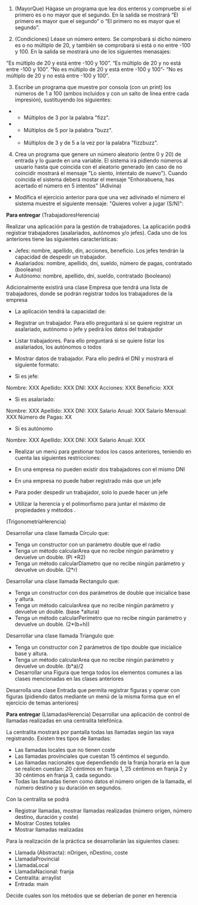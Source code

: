 1. (MayorQue) Hágase un programa que lea dos enteros y compruebe si el primero es o no mayor que el segundo. En la salida se mostrará “El primero es mayor que el segundo” o “El primero no es mayor que el segundo”.

2. (Condiciones) Léase un número entero. Se comprobará si dicho número es o no múltiplo de 20, y también se comprobará si está o no entre -100 y 100. En la salida se mostrará uno de los siguientes menasajes:

“Es múltiplo de 20 y está entre -100 y 100”.
“Es múltiplo de 20 y no está entre -100 y 100”.
“No es múltiplo de 20 y está entre -100 y 100”-
“No es múltiplo de 20 y no está entre -100 y 100”.

3. Escribe un programa que muestre por consola (con un print) los números de 1 a 100 (ambos incluidos y con un salto de línea entre cada impresión), sustituyendo los siguientes:
 * - Múltiplos de 3 por la palabra "fizz".
 * - Múltiplos de 5 por la palabra "buzz".
 * - Múltiplos de 3 y de 5 a la vez por la palabra "fizzbuzz".

4. Crea un programa que genere un número aleatorio (entre 0 y 20) de entrada y lo guarde en una variable. El sistema irá pidiendo números al usuario hasta que coincida con el aleatorio generado (en caso de no coincidir mostrará el mensaje "Lo siento, intentalo de nuevo"). Cuando coincida el sistema deberá mostar el mensaje "Enhorabuena, has acertado el número en 5 intentos" (Adivina)

- Modifica el ejercicio anterior para que una vez adivinado el número el sistema muestre el siguiente mensaje: "Quieres volver a jugar (S/N)":

**Para entregar**
(TrabajadoresHerencia)

Realizar una aplicación para la gestión de trabajadores. La aplicación podrá registrar trabajadores (asalariados, autónomos y/o jefes). Cada uno de los anteriores tiene las siguientes características:

- Jefes: nombre, apellido, din, acciones, beneficio. Los jefes tendrán la capacidad de despedir un trabajador.
- Asalariados: nombre, apellido, dni, sueldo, número de pagas, contratado (booleano)
- Autónomo: nombre, apellido, dni, sueldo, contratado (booleano)

Adicionalmente existirá una clase Empresa que tendrá una lista de trabajadores, donde se podrán registrar todos los trabajadores de la empresa

- La aplicación tendrá la capacidad de:

- Registrar un trabajador. Para ello preguntará si se quiere registrar un asalariado, autónomo o jefe y pedirá los datos del trabajador
- Listar trabajadores. Para ello preguntará si se quiere listar los asalariados, los autónomos o todos
- Mostrar datos de trabajador. Para ello pedirá el DNI y mostrará el siguiente formato:

- Si es jefe:

Nombre: XXX Apellido: XXX DNI: XXX Acciones: XXX Beneficio: XXX

- Si es asalariado:

Nombre: XXX Apellido: XXX DNI: XXX Salario Anual: XXX Salario Mensual: XXX Número de Pagas: XX

- Si es autónomo

Nombre: XXX Apellido: XXX DNI: XXX Salario Anual: XXX

- Realizar un menú para gestionar todos los casos anteriores, teniendo en cuenta las siguientes restricciones:

- En una empresa no pueden existir dos trabajadores con el mismo DNI
- En una empresa no puede haber registrado más que un jefe
- Para poder despedir un trabajador, solo lo puede hacer un jefe
- Utilizar la herencia y el polimorfismo para juntar el máximo de propiedades y métodos .

(TrigonometríaHerencia)

Desarrollar una clase llamada Círculo que:

- Tenga un constructor con un parámetro double que el radio
- Tenga un método calcularArea que no recibe ningún parámetro y devuelve un double. (Pi *R2)
- Tenga un método calcularDiametro que no recibe ningún parámetro y devuelve un double. (2*r)

Desarrollar una clase llamada Rectangulo que:

- Tenga un constructor con dos parámetros de double que inicialice base y altura.
- Tenga un método calcularArea que no recibe ningún parámetro y devuelve un double. (base *altura)
- Tenga un método calcularPerimetro que no recibe ningún parámetro y devuelve un double. (2*(b+h))

Desarrollar una clase llamada Triangulo que:

- Tenga un constructor con 2 parámetros de tipo double que inicialice base y altura.
- Tenga un método calcularArea que no recibe ningún parámetro y devuelve un double. (b*a)/2
- Desarrollar una Figura que tenga todos los elementos comunes a las clases mencionadas en las clases anteriores

Desarrolla una clase Entrada que permita registrar figuras y operar con figuras (pidiendo datos mediante un menú de la misma forma que en el ejercicio de temas anteriores)

**Para entregar**
(LlamadasHerencia)
Desarrollar una aplicación de control de llamadas realizadas en una centralita telefónica.

La centralita mostrará por pantalla todas las llamadas según las vaya registrando. Existen tres tipos de llamadas:

- Las llamadas locales que no tienen coste
- Las llamadas provinciales que cuestan 15 céntimos el segundo.
- Las llamadas nacionales que dependiendo de la franja horaria en la que se realicen cuestan: 20 céntimos en franja 1, 25 céntimos en franja 2 y 30 céntimos en franja 3, cada segundo.
- Todas las llamadas tienen como datos el número origen de la llamada, el número destino y su duración en segundos.

Con la centralita se podrá

- Registrar llamadas, mostrar llamadas realizadas (número origen, número destino, duración y coste)
- Mostrar Costes totales
- Mostrar llamadas realizadas

Para la realización de la práctica se desarrollarán las siguientes clases:

- Llamada (Abstracta): nOrigen, nDestino, coste
- LlamadaProvincial
- LlamadaLocal
- LlamadaNacional: franja
- Centralita: arraylist
- Entrada: main

Decide cuales son los métodos que se deberían de poner en herencia